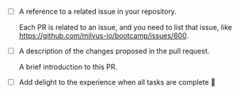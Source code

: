 - [ ] A reference to a related issue in your repository.
  
  Each PR is related to an issue, and you need to list that issue, like https://github.com/milvus-io/bootcamp/issues/600.

- [ ] A description of the changes proposed in the pull request.

  A brief introduction to this PR.

- [ ] Add delight to the experience when all tasks are complete :tada:
